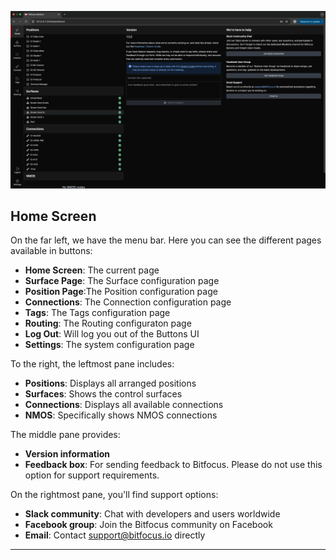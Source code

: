 
![Home screen](images/homescreen-v1.png)

## Home Screen

On the far left, we have the menu bar. Here you can see the different pages available in buttons:
- **Home Screen**: The current page
- **Surface Page**: The Surface configuration page
- **Position Page**:The Position configuration page
- **Connections**: The Connection configuration page
- **Tags**: The Tags configuration page
- **Routing**: The Routing configuraton page
- **Log Out**: Will log you out of the Buttons UI
- **Settings**: The system configuration page

To the right, the leftmost pane includes:
- **Positions**: Displays all arranged positions
- **Surfaces**: Shows the control surfaces
- **Connections**: Displays all available connections
- **NMOS**: Specifically shows NMOS connections

The middle pane provides:
- **Version information**
- **Feedback box**: For sending feedback to Bitfocus. Please do not use this option for support requirements.

On the rightmost pane, you'll find support options:
- **Slack community**: Chat with developers and users worldwide
- **Facebook group**: Join the Bitfocus community on Facebook
- **Email**: Contact support@bitfocus.io directly

---